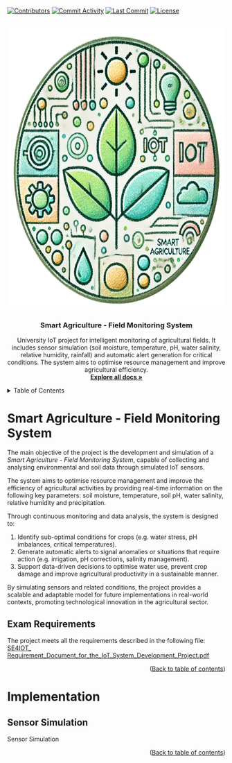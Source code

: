 <!-- PROJECT SHIELDS -->
[![Contributors][contributors-shield]][contributors-url]
[![Commit Activity][commit-shield]][commit-url]
[![Last Commit][last-commit-shield]][last-commit-url]
[![License][license-shield]][license-url]


<!-- PROJECT LOGO -->
<br />
<div align="center">
  <a href="https://github.com/Alemato/Smart-Agriculture-Field-Monitoring-System">
    <img src="docs/logo.webp" alt="Logo" width="650" height="650">
  </a>

<h3 align="center">Smart Agriculture - Field Monitoring System</h3>

  <p align="center">
    University IoT project for intelligent monitoring of agricultural fields. It includes sensor simulation (soil moisture, temperature, pH, water salinity, relative humidity, rainfall) and automatic alert generation for critical conditions. The system aims to optimise resource management and improve agricultural efficiency.
    <br />
    <a href="https://github.com/Alemato/Smart-Agriculture-Field-Monitoring-System"><strong>Explore all docs »</strong></a>
  </p>
</div>

<!-- TABLE OF CONTENTS -->
<p><a name="readme-top"></a></p>
<details>
  <summary>Table of Contents</summary>
  <ol>
    <li>
      <a href="#Smart-Agriculture-Field-Monitoring-System">Project Overview</a>
    </li>
    <li><a href="#exam-Requirements">Exam Requirements</a></li>
<!--
    <li>
            <a href="#component-diagram">Component Diagram</a>
        <ul>
            <li><a href="#components">Components</a></li>
            <li><a href="#additional-notes">Additional Notes</a></li>
        </ul>
    </li>
-->
    <li>
      <a href="#implementation">Implementation</a>
      <ul>
        <li><a href="#sensor-simualtion">Sensor Simulator</a></li>
      </ul>
    </li>
    <li><a href="https://github.com/Alemato/Smart-Agriculture-Field-Monitoring-System/blob/main/LICENSE">License</a></li>
  </ol>
</details>

<!-- MARKDOWN LINKS & IMAGES -->
<!-- https://www.markdownguide.org/basic-syntax/#reference-style-links -->

[contributors-shield]: https://img.shields.io/github/contributors/Alemato/Smart-Agriculture-Field-Monitoring-System?style=for-the-badge

[contributors-url]: https://github.com/Alemato/Smart-Agriculture-Field-Monitoring-System/graphs/contributors

[commit-shield]: https://img.shields.io/github/commit-activity/t/Alemato/Smart-Agriculture-Field-Monitoring-System?style=for-the-badge

[commit-url]: https://github.com/Alemato/Smart-Agriculture-Field-Monitoring-System/graphs/commit-activity

[last-commit-shield]: https://img.shields.io/github/last-commit/Alemato/Smart-Agriculture-Field-Monitoring-System?style=for-the-badge

[last-commit-url]: https://github.com/Alemato/Smart-Agriculture-Field-Monitoring-System/graphs/commit-activity

[license-shield]: https://img.shields.io/github/license/Alemato/Smart-Agriculture-Field-Monitoring-System?style=for-the-badge

[license-url]: https://github.com/Alemato/Smart-Agriculture-Field-Monitoring-System/blob/master/LICENSE.txt

# Smart Agriculture - Field Monitoring System

The main objective of the project is the development and simulation of a _Smart Agriculture - Field Monitoring System_, capable of collecting and analysing environmental and soil data through simulated IoT sensors.

The system aims to optimise resource management and improve the efficiency of agricultural activities by providing real-time information on the following key parameters: soil moisture, temperature, soil pH, water salinity, relative humidity and precipitation.

Through continuous monitoring and data analysis, the system is designed to:
1.	Identify sub-optimal conditions for crops (e.g. water stress, pH imbalances, critical temperatures).
2.	Generate automatic alerts to signal anomalies or situations that require action (e.g. irrigation, pH corrections, salinity management).
3.	Support data-driven decisions to optimise water use, prevent crop damage and improve agricultural productivity in a sustainable manner.

By simulating sensors and related conditions, the project provides a scalable and adaptable model for future implementations in real-world contexts, promoting technological innovation in the agricultural sector.

## Exam Requirements

The project meets all the requirements described in the following file:
[SE4IOT_ Requirement_Document_for_the_IoT_System_Development_Project.pdf](docs/SE4IOT_%20Requirement_Document_for_the_IoT_System_Development_Project.pdf)

<p align="right">(<a href="#readme-top">Back to table of contents</a>)</p>

# Implementation
## Sensor Simulation

Sensor Simulation

<p align="right">(<a href="#readme-top">Back to table of contents</a>)</p>
